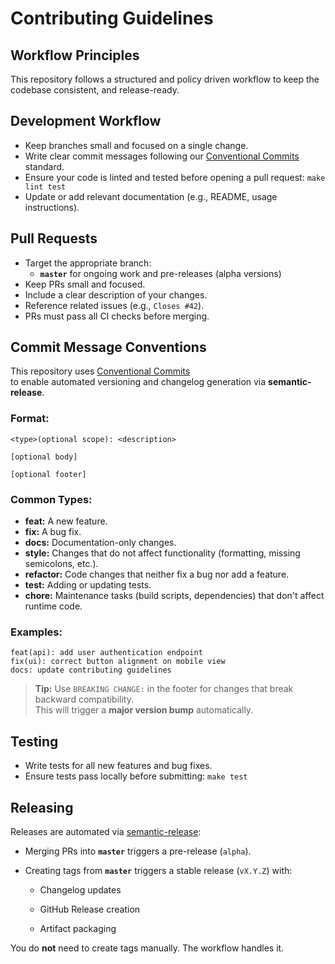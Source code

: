 # Contributing Guidelines

## Workflow Principles

This repository follows a structured and policy driven workflow to keep the codebase consistent, and release-ready.

## Development Workflow

- Keep branches small and focused on a single change.
- Write clear commit messages following our [Conventional Commits](#commit-message-conventions) standard.
- Ensure your code is linted and tested before opening a pull request: `make lint test`
- Update or add relevant documentation (e.g., README, usage instructions).

## Pull Requests

- Target the appropriate branch:
  - **`master`** for ongoing work and pre-releases (alpha versions)
- Keep PRs small and focused.
- Include a clear description of your changes.
- Reference related issues (e.g., `Closes #42`).
- PRs must pass all CI checks before merging.

## Commit Message Conventions

This repository uses [Conventional Commits](https://www.conventionalcommits.org/en/v1.0.0/#summary)  
to enable automated versioning and changelog generation via **semantic-release**.

### Format:

```
<type>(optional scope): <description>

[optional body]

[optional footer]
```

### Common Types:

- **feat:** A new feature.
- **fix:** A bug fix.
- **docs:** Documentation-only changes.
- **style:** Changes that do not affect functionality (formatting, missing semicolons, etc.).
- **refactor:** Code changes that neither fix a bug nor add a feature.
- **test:** Adding or updating tests.
- **chore:** Maintenance tasks (build scripts, dependencies) that don't affect runtime code.

### Examples:

```
feat(api): add user authentication endpoint
fix(ui): correct button alignment on mobile view
docs: update contributing guidelines
```

> **Tip:** Use `BREAKING CHANGE:` in the footer for changes that break backward compatibility.  
> This will trigger a **major version bump** automatically.

## Testing

- Write tests for all new features and bug fixes.
- Ensure tests pass locally before submitting: `make test`

## Releasing

Releases are automated via [semantic-release](https://github.com/semantic-release/semantic-release):

- Merging PRs into **`master`** triggers a pre-release (`alpha`).
- Creating tags from **`master`** triggers a stable release (`vX.Y.Z`) with:

  - Changelog updates
  - GitHub Release creation

  - Artifact packaging

You do **not** need to create tags manually. The workflow handles it.
